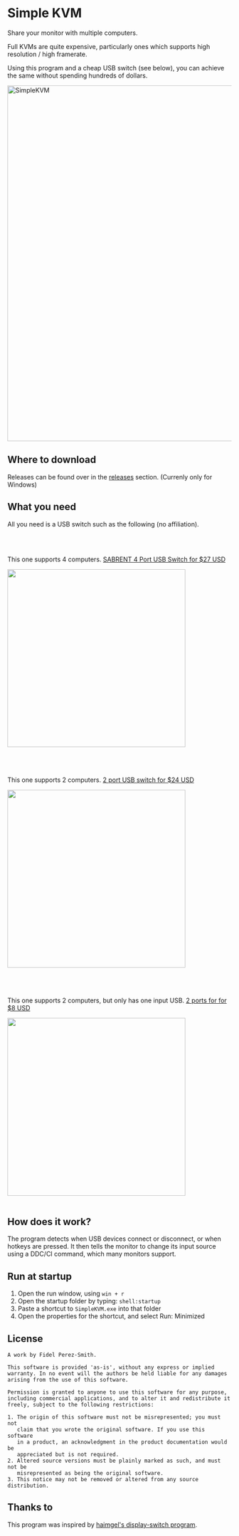 # Simple KVM
Share your monitor with multiple computers.

Full KVMs are quite expensive, particularly ones which supports high resolution / high framerate.

Using this program and a cheap USB switch (see below), you can achieve the same without spending hundreds of dollars.

<img width="800" alt="SimpleKVM" src="https://user-images.githubusercontent.com/15338956/210045381-d75bd9ca-f3f6-46a2-8c02-a11ee0977785.PNG">

## Where to download
Releases can be found over in the [releases](https://github.com/fiddyschmitt/SimpleKVM/releases) section.
(Currenly only for Windows)

## What you need
All you need is a USB switch such as the following (no affiliation).

<br />
<br />

This one supports 4 computers. [SABRENT 4 Port USB Switch for $27 USD](https://www.amazon.com/Sabrent-Computers-Peripherals-Indicators-USB-USS4/dp/B07RC8F2L3)

<img src="https://github.com/fiddyschmitt/SimpleKVM/assets/15338956/e18b938e-7b8c-4515-9d63-78c858ba2fad" width="400">

<br />
<br />
<br />
<br />

This one supports 2 computers. [2 port USB switch for $24 USD](https://www.amazon.com/UGREEN-Selector-Computers-Peripheral-One-Button/dp/B01MXXQKGM)

<img src="https://github.com/fiddyschmitt/SimpleKVM/assets/15338956/3dd14d24-c00a-48b0-b812-7e4647d4d25b" width="400">

<br />
<br />
<br />
<br />

This one supports 2 computers, but only has one input USB. [2 ports for for $8 USD](https://www.aliexpress.com/item/1005005372231623.html)

<img src="https://github.com/fiddyschmitt/SimpleKVM/assets/15338956/69acf3fd-f5f8-4522-9c08-63f2242d4021" width="400">

<br />
<br />

## How does it work?
The program detects when USB devices connect or disconnect, or when hotkeys are pressed. It then tells the monitor to change its input source using a DDC/CI command, which many monitors support.

## Run at startup
1. Open the run window, using `win + r`
2. Open the startup folder by typing: `shell:startup`
3. Paste a shortcut to `SimpleKVM.exe` into that folder
4. Open the properties for the shortcut, and select Run: Minimized

## License

```
A work by Fidel Perez-Smith.

This software is provided 'as-is', without any express or implied
warranty. In no event will the authors be held liable for any damages
arising from the use of this software.

Permission is granted to anyone to use this software for any purpose,
including commercial applications, and to alter it and redistribute it
freely, subject to the following restrictions:

1. The origin of this software must not be misrepresented; you must not
   claim that you wrote the original software. If you use this software
   in a product, an acknowledgment in the product documentation would be
   appreciated but is not required.
2. Altered source versions must be plainly marked as such, and must not be
   misrepresented as being the original software.
3. This notice may not be removed or altered from any source distribution.
```

## Thanks to
This program was inspired by [haimgel's display-switch program](https://github.com/haimgel/display-switch).
